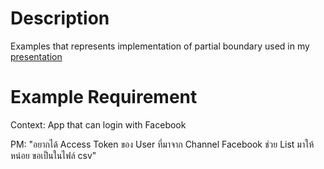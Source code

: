 # Description

Examples that represents implementation of partial boundary used in my [presentation](https://docs.google.com/presentation/d/1xgozYFt8Bux3QhIrkPPgFd5ZrNjrDqERCvzSJlagWuM/edit?usp=sharing)

# Example Requirement

Context: App that can login with Facebook

PM: "อยากได้ Access Token ของ User ที่มาจาก Channel Facebook
ช่วย List มาให้หน่อย ขอเป็นในไฟล์ csv"
